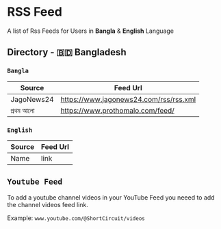 # RSS Feed
A list of Rss Feeds for Users in **Bangla** & **English** Language

## Directory - 🇧🇩 Bangladesh

### **`Bangla`**

Source | Feed Url |
-------|------------------|
JagoNews24 | https://www.jagonews24.com/rss/rss.xml | 
প্রথম আলো | https://www.prothomalo.com/feed/ | 

### **`English`**


Source | Feed Url |
-------|------------------|
Name | link |

## **`Youtube Feed`**

To add a youtube channel videos in your YouTube Feed you neeed to add the channel videos feed link.

Example: `www.youtube.com/@ShortCircuit/videos`
